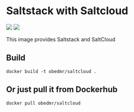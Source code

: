 Saltstack with Saltcloud
=========================
[![](https://images.microbadger.com/badges/image/obedmr/saltcloud.svg)](http://microbadger.com/images/obedmr/saltcloud "Get your own image badge on microbadger.com")
[![](https://images.microbadger.com/badges/version/obedmr/saltcloud.svg)](http://microbadger.com/images/obedmr/saltcloud "Get your own version badge on microbadger.com")

This image provides Saltstack and SaltCloud

Build
-----
```
docker build -t obedmr/saltcloud .
```

Or just pull it from Dockerhub
---------------------------
```
docker pull obedmr/saltcloud
```
